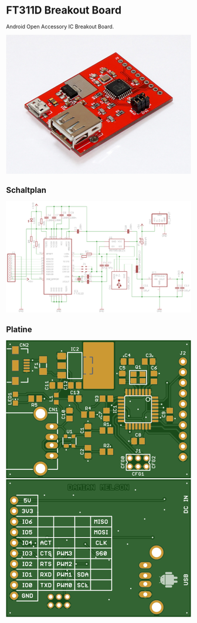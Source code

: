 # FT311D Breakout Board
Android Open Accessory IC Breakout Board.

![Ansicht](https://github.com/damianmelson/FT311D-Breakout-Board/blob/master/images/ansicht_oben.jpg)

## Schaltplan

![Schaltplan](https://github.com/damianmelson/FT311D-Breakout-Board/blob/master/images/schaltplan.png)

## Platine

![Platine oben](https://github.com/damianmelson/FT311D-Breakout-Board/blob/master/images/pcb_oben.png)
![Platine unten](https://github.com/damianmelson/FT311D-Breakout-Board/blob/master/images/pcb_unten.png)
